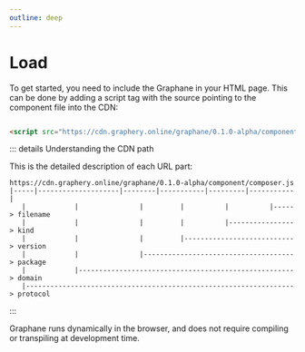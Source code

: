 ```yaml
---
outline: deep
---
```


# Load

To get started, you need to include the Graphane in your HTML page. This can be done by adding a
script tag with the source pointing to the component file into the CDN:

```html

<script src="https://cdn.graphery.online/graphane/0.1.0-alpha/component/composer.js"></script>
```

::: details Understanding the CDN path

This is the detailed description of each URL part:

```
https://cdn.graphery.online/graphane/0.1.0-alpha/component/composer.js
|-----|--------------------|--------|-----------|---------|-----------|
   |            |               |         |          |          |-----> filename
   |            |               |         |          |----------------> kind
   |            |               |         |---------------------------> version
   |            |               |-------------------------------------> package
   |            |-----------------------------------------------------> domain
   |------------------------------------------------------------------> protocol
```

:::

Graphane runs dynamically in the browser, and does not require compiling or transpiling at
development time.
